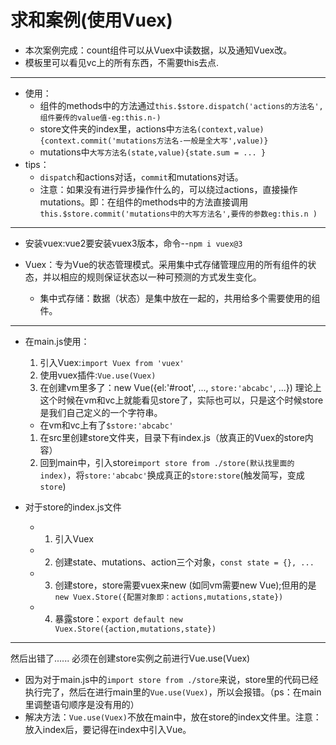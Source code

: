 # 求和案例(使用Vuex)
  - 本次案例完成：count组件可以从Vuex中读数据，以及通知Vuex改。
- 模板里可以看见vc上的所有东西，不需要this去点.
---
- 使用：
  - 组件的methods中的方法通过``this.$store.dispatch('actions的方法名',组件要传的value值-eg:this.n-)``
  - store文件夹的index里，actions中``方法名(context,value){context.commit('mutations方法名-一般是全大写',value)}``
  - mutations中``大写方法名(state,value){state.sum = ... }``
- tips：
  - ``dispatch``和actions对话，``commit``和mutations对话。
  - 注意：如果没有进行异步操作什么的，可以绕过actions，直接操作mutations。即：在组件的methods中的方法直接调用``this.$store.commit('mutations中的大写方法名',要传的参数eg:this.n )``
---
- 安装vuex:vue2要安装vuex3版本，命令--``npm i vuex@3``

- Vuex：专为Vue的状态管理模式。采用集中式存储管理应用的所有组件的状态，并以相应的规则保证状态以一种可预测的方式发生变化。
  - 集中式存储：数据（状态）是集中放在一起的，共用给多个需要使用的组件。
---
- 在main.js使用：
  1. 引入Vuex:``import Vuex from 'vuex'``
  2. 使用vuex插件:``Vue.use(Vuex)``
  3. 在创建vm里多了：new Vue({el:'#root', ..., ``store:'abcabc'``, ...})
理论上这个时候在vm和vc上就能看见store了，实际也可以，只是这个时候store是我们自己定义的一个字符串。
  - 在vm和vc上有了``$store:'abcabc'``
  1. 在src里创建store文件夹，目录下有index.js（放真正的Vuex的store内容）
  2. 回到main中，引入store``import store from ./store(默认找里面的index)``，将``store:'abcabc'``换成真正的``store:store``(触发简写，变成``store``)

- 对于store的index.js文件
  - 1. 引入Vuex
  - 2. 创建state、mutations、action三个对象，``const state = {}, ...``
  - 3. 创建store，store需要vuex来new (如同vm需要new Vue);但用的是``new Vuex.Store({配置对象即：actions,mutations,state})``
  - 4. 暴露store：``export default new Vuex.Store({action,mutations,state})``
---
然后出错了......
必须在创建store实例之前进行Vue.use(Vuex)
  - 因为对于main.js中的``import store from ./store``来说，store里的代码已经执行完了，然后在进行main里的``Vue.use(Vuex)``，所以会报错。（ps：在main里调整语句顺序是没有用的）
  - 解决方法：``Vue.use(Vuex)``不放在main中，放在store的index文件里。注意：放入index后，要记得在index中引入Vue。